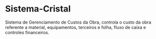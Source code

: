 Sistema-Cristal
===============

Sistema de Gerenciamento de Custos da Obra, controla o custo da obra referente a material, equipamentos, terceiros e folha, fluxo de caixa e controles financeiros.
